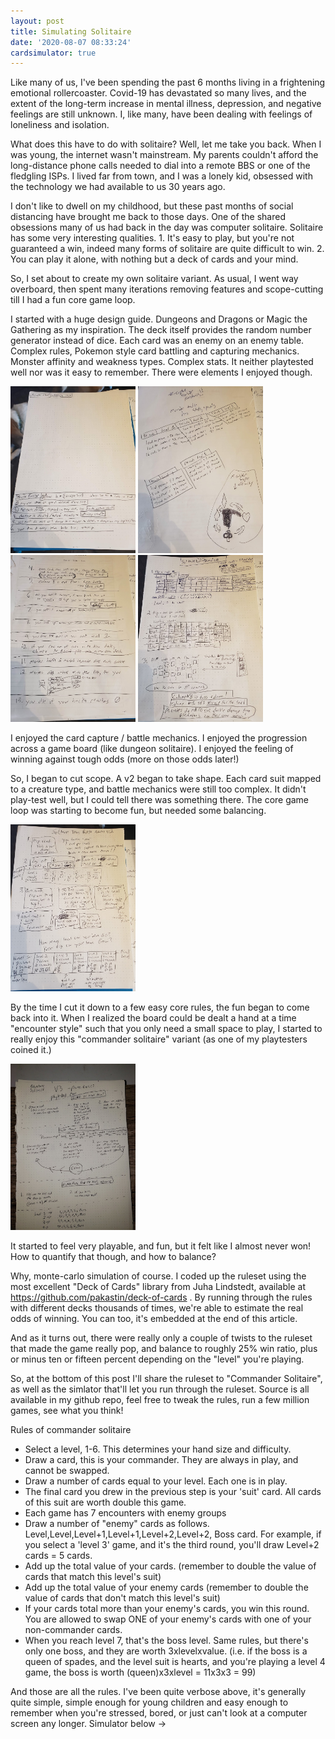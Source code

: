 ```yaml
---
layout: post
title: Simulating Solitaire
date: '2020-08-07 08:33:24'
cardsimulator: true
---
```

 
 
Like many of us, I've been spending the past 6 months living in a frightening emotional rollercoaster.  Covid-19 has devastated so many lives, and the extent of the long-term increase in mental illness, depression, and negative feelings are still unknown. I, like many, have been dealing with feelings of loneliness and isolation.


What does this have to do with solitaire?  Well, let me take you back.  When I was young, the internet wasn't mainstream.  My parents couldn't afford the long-distance phone calls needed to dial into a remote BBS or one of the fledgling ISPs.  I lived far from town, and I was a lonely kid, obsessed with the technology we had available to us 30 years ago. 
 
I don't like to dwell on my childhood, but these past months of social distancing have brought me back to those days.  One of the shared obsessions many of us had back in the day was computer solitaire.  Solitaire has some very interesting qualities.  1.  It's easy to play, but you're not guaranteed a win, indeed many forms of solitaire are quite difficult to win. 2.  You can play it alone, with nothing but a deck of cards and your mind. 
 
So, I set about to create my own solitaire variant.  As usual, I went way overboard, then spent many iterations removing features and scope-cutting till I had a fun core game loop. 
 
I started with a huge design guide.  Dungeons and Dragons or Magic the Gathering as my inspiration.  The deck itself provides the random number generator instead of dice.  Each card was an enemy on an enemy table.  Complex rules, Pokemon style card battling and capturing mechanics.  Monster affinity and weakness types. Complex stats.  It neither playtested well nor was it easy to remember.  There were elements I enjoyed though.


<img src="https://github.com/huntergdavis/huntergdavis.github.io/raw/master/content/images/2020/solitaire-1-1.jpg" width="200">
<img src="https://github.com/huntergdavis/huntergdavis.github.io/raw/master/content/images/2020/solitaire-1-2.jpg" width="200">
<img src="https://github.com/huntergdavis/huntergdavis.github.io/raw/master/content/images/2020/solitaire-1-3.jpg" width="200">
<img src="https://github.com/huntergdavis/huntergdavis.github.io/raw/master/content/images/2020/solitaire-1-4.jpg" width="200">


 
I enjoyed the card capture / battle mechanics.  I enjoyed the progression across a game board (like dungeon solitaire).  I enjoyed the feeling of winning against tough odds (more on those odds later!)
 
So, I began to cut scope.  A v2 began to take shape.  Each card suit mapped to a creature type, and battle mechanics were still too complex. It didn't play-test well, but I could tell there was something there.  The core game loop was starting to become fun, but needed some balancing.


<img src="https://github.com/huntergdavis/huntergdavis.github.io/raw/master/content/images/2020/solitaire2.jpg" width="200">
 
By the time I cut it down to a few easy core rules, the fun began to come back into it.  When I realized the board could be dealt a hand at a time "encounter style" such that you only need a small space to play, I started to really enjoy this "commander solitaire" variant (as one of my playtesters coined it.)
 
<img src="https://github.com/huntergdavis/huntergdavis.github.io/raw/master/content/images/2020/solitaire3.jpg" width="200">
 

It started to feel very playable, and fun, but it felt like I almost never won!  How to quantify that though, and how to balance?
 
Why, monte-carlo simulation of course.  I coded up the ruleset using the most excellent "Deck of Cards" library from Juha Lindstedt, available at https://github.com/pakastin/deck-of-cards .  By running through the rules with different decks thousands of times, we're able to estimate the real odds of winning.  You can too, it's embedded at the end of this article. 

And as it turns out, there were really only a couple of twists to the ruleset that made the game really pop, and balance to roughly 25% win ratio, plus or minus ten or fifteen percent depending on the "level" you're playing.
 
So, at the bottom of this post I'll share the ruleset to "Commander Solitaire", as well as the simlator that'll let you run through the ruleset.  Source is all available in my github repo, feel free to tweak the rules, run a few million games, see what you think!
 
Rules of commander solitaire
- Select a level, 1-6.  This determines your hand size and difficulty.
- Draw a card, this is your commander.  They are always in play, and cannot be swapped.
- Draw a number of cards equal to your level.  Each one is in play.
- The final card you drew in the previous step is your 'suit' card.  All cards of this suit are worth double this game.
- Each game has 7 encounters with enemy groups
- Draw a number of "enemy" cards as follows.  Level,Level,Level+1,Level+1,Level+2,Level+2, Boss card.  For example, if you select a 'level 3' game, and it's the third round, you'll draw Level+2 cards = 5 cards.
- Add up the total value of your cards.  (remember to double the value of cards that match this level's suit)
- Add up the total value of your enemy cards (remember to double the value of cards that don't match this level's suit)
- If your cards total more than your enemy's cards, you win this round.  You are allowed to swap ONE of your enemy's cards with one of your non-commander cards.
- When you reach level 7, that's the boss level.  Same rules, but there's only one boss, and they are worth 3xlevelxvalue.  (i.e. if the boss is a queen of spades, and the level suit is hearts, and you're playing a level 4 game, the boss is worth (queen)x3xlevel = 11x3x3 = 99)
 
 
And those are all the rules.  I've been quite verbose above, it's generally quite simple, simple enough for young children and easy enough to remember when you're stressed, bored, or just can't look at a computer screen any longer.  Simulator below ->
 